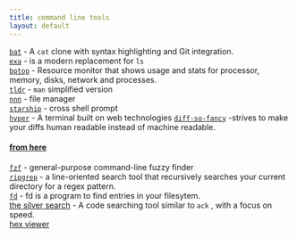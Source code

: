 ```yaml
---
title: command line tools
layout: default
---
```


[`bat`](https://github.com/sharkdp/bat) - A `cat` clone with syntax highlighting and Git integration.    
[`exa`](https://github.com/ogham/exa) - is a modern replacement for `ls`  
[`bptop`](https://github.com/aristocratos/bpytop) - Resource monitor that shows usage and stats for processor, memory, disks, network and processes.  
[`tldr`](https://tldr.sh/)  - `man` simplified version  
[`nnn`](https://github.com/jarun/nnn)  - file manager  
[`starship`](https://github.com/starship/starship)  - cross shell prompt  
[`hyper`](https://github.com/vercel/hyper) - A terminal built on web technologies 
[`diff-so-fancy`](https://github.com/so-fancy/diff-so-fancy) -strives to make your diffs human readable instead of machine readable.   
#### [from here](https://www.chrisatmachine.com/Neovim/08-fzf/)  
[`fzf`](https://github.com/junegunn/fzf) - general-purpose command-line fuzzy finder  
[`ripgrep`](https://github.com/BurntSushi/ripgrep) - a line-oriented search tool that recursively searches your current directory for a regex pattern.  
[`fd`](https://github.com/sharkdp/fd) - fd is a program to find entries in your filesytem.  
[the silver search](https://github.com/ggreer/the_silver_searcher)  - A code searching tool similar to `ack` , with a focus on speed.  
[hex viewer](https://github.com/sharkdp/hexyl)  

